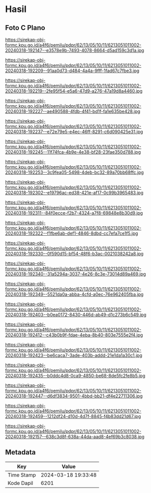 # Hasil

## Foto C Plano

https://sirekap-obj-formc.kpu.go.id/a4f6/pemilu/pdpr/62/13/05/10/11/6213051011002-20240318-192147--e3578e9b-7493-4078-8664-d5ad159c3d1a.jpg

https://sirekap-obj-formc.kpu.go.id/a4f6/pemilu/pdpr/62/13/05/10/11/6213051011002-20240318-192209--91aa0d73-d484-4a4a-9fff-1fad67c7fbe3.jpg

https://sirekap-obj-formc.kpu.go.id/a4f6/pemilu/pdpr/62/13/05/10/11/6213051011002-20240318-192219--2fe95f54-e5a6-47d9-a276-47a19d8a4460.jpg

https://sirekap-obj-formc.kpu.go.id/a4f6/pemilu/pdpr/62/13/05/10/11/6213051011002-20240318-192227--ae490588-4fdb-4f41-bd1f-fa1e635be428.jpg

https://sirekap-obj-formc.kpu.go.id/a4f6/pemilu/pdpr/62/13/05/10/11/6213051011002-20240318-192237--e72e79e5-e4ec-46ff-8291-c6d090425e31.jpg

https://sirekap-obj-formc.kpu.go.id/a4f6/pemilu/pdpr/62/13/05/10/11/6213051011002-20240318-192245--11f74fca-4b9e-4e38-bf28-23fae350d788.jpg

https://sirekap-obj-formc.kpu.go.id/a4f6/pemilu/pdpr/62/13/05/10/11/6213051011002-20240318-192253--3c9fea05-5498-4deb-bc32-89a70bb68ffc.jpg

https://sirekap-obj-formc.kpu.go.id/a4f6/pemilu/pdpr/62/13/05/10/11/6213051011002-20240318-192302--e19796ac-ed38-421e-af17-0c99b3965483.jpg

https://sirekap-obj-formc.kpu.go.id/a4f6/pemilu/pdpr/62/13/05/10/11/6213051011002-20240318-192311--84f0ecce-f2b7-4324-a7f8-69848e8b30d9.jpg

https://sirekap-obj-formc.kpu.go.id/a4f6/pemilu/pdpr/62/13/05/10/11/6213051011002-20240318-192322--f1fbe6ab-def1-4846-8dbd-cc7efa7ce1f5.jpg

https://sirekap-obj-formc.kpu.go.id/a4f6/pemilu/pdpr/62/13/05/10/11/6213051011002-20240318-192330--0f590d15-bf54-48f6-b3ac-0021038242a8.jpg

https://sirekap-obj-formc.kpu.go.id/a4f6/pemilu/pdpr/62/13/05/10/11/6213051011002-20240318-192340--31a5294a-3037-4e26-8c3e-73014d89a469.jpg

https://sirekap-obj-formc.kpu.go.id/a4f6/pemilu/pdpr/62/13/05/10/11/6213051011002-20240318-192349--5521da0a-abba-4cfd-a0ec-76e962405fba.jpg

https://sirekap-obj-formc.kpu.go.id/a4f6/pemilu/pdpr/62/13/05/10/11/6213051011002-20240318-192403--b0ea0172-8430-446d-ab49-d1c273b6c549.jpg

https://sirekap-obj-formc.kpu.go.id/a4f6/pemilu/pdpr/62/13/05/10/11/6213051011002-20240318-192412--c43b0b9f-fdae-4eba-8b40-803e7555e2f4.jpg

https://sirekap-obj-formc.kpu.go.id/a4f6/pemilu/pdpr/62/13/05/10/11/6213051011002-20240318-192423--be6caca7-3ade-403b-addd-21e1da1a30c1.jpg

https://sirekap-obj-formc.kpu.go.id/a4f6/pemilu/pdpr/62/13/05/10/11/6213051011002-20240318-192435--b0ddc4d8-0ca9-4850-be68-8de5fc2fe8b5.jpg

https://sirekap-obj-formc.kpu.go.id/a4f6/pemilu/pdpr/62/13/05/10/11/6213051011002-20240318-192447--d6df3834-9501-4bbd-bb21-df4e22711306.jpg

https://sirekap-obj-formc.kpu.go.id/a4f6/pemilu/pdpr/62/13/05/10/11/6213051011002-20240318-192459--1212df24-d10d-4d7f-8845-f4b83dd21d67.jpg

https://sirekap-obj-formc.kpu.go.id/a4f6/pemilu/pdpr/62/13/05/10/11/6213051011002-20240318-192157--638c3d8f-638a-44da-aad8-4ef69b3c8038.jpg


## Metadata

| Key        | Value               |
| ---------- | ------------------- |
| Time Stamp | 2024-03-18 19:33:48 |
| Kode Dapil | 6201                |



